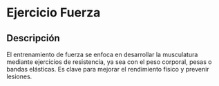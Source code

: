 # Ejercicio Fuerza

## Descripción
El entrenamiento de fuerza se enfoca en desarrollar la musculatura mediante ejercicios de resistencia, ya sea con el peso corporal, pesas o bandas elásticas. Es clave para mejorar el rendimiento físico y prevenir lesiones.